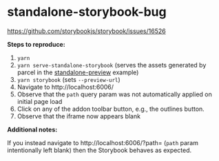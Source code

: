 # standalone-storybook-bug

https://github.com/storybookjs/storybook/issues/16526

**Steps to reproduce:**

1. `yarn`
1. `yarn serve-standalone-storybook` (serves the assets generated by parcel in the [standalone-preview](https://github.com/storybookjs/storybook/tree/next/examples/standalone-preview) example)
1. `yarn storybook` (sets `--preview-url`)
1. Navigate to http://localhost:6006/
1. Observe that the `path` query param was not automatically applied on initial page load
1. Click on any of the addon toolbar button, e.g., the outlines button.
1. Observe that the iframe now appears blank

**Additional notes:**

If you instead navigate to http://localhost:6006/?path= (`path` param intentionally left blank) then the Storybook behaves as expected.
